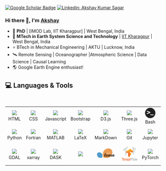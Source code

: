 [![Google Scholar Badge](https://img.shields.io/badge/Google-Scholar-red)](https://scholar.google.com/citations?user=JoTEyqAAAAAJ&hl=en)
[![Linkedin: Akshay Kumar Sagar](https://img.shields.io/badge/Linked-In-blue)](https://www.linkedin.com/in/akshay-kumar-sagar-261814152/)

### Hi there 👋, I'm [Akshay](https://scholar.google.com/citations?user=JoTEyqAAAAAJ&hl=en)

- 💫 **PhD** | [IMOD Lab, IIT Kharagpur] | West Bengal, India
- 🌟 **MTech in Earth System Science and Technology** | [IIT Kharagpur](http://www.iitkgp.ac.in/) | West Bengal, India 
- ⭐ BTech in Mechanical Engineering | AKTU | Lucknow, India
- 🛰️ Remote Sensing | Oceanographer |Atmospheric Science | Data Science | Causal Learning
- 🌎 Google Earth Engine enthusiast!
## 💻 Languages & Tools
<br>
<table>
  <tr>
    <td align="center" width="96">
      <a>
        <img src="https://logodix.com/logo/470374.jpg" width="40"/>
      </a>
      <br>HTML
    </td>
    <td align="center" width="96">
      <a>
        <img src="https://cdn.freebiesupply.com/logos/large/2x/css-3-logo-png-transparent.png" width="40"/>
      </a>
      <br>CSS
    </td>
    <td align="center" width="96">
      <a>
        <img src="https://logos-download.com/wp-content/uploads/2019/01/JavaScript_Logo.png" width="40"/>
      </a>
      <br>Javascript
    </td>
    <td align="center" width="96">
      <a>
        <img src="https://www.kindpng.com/picc/m/27-278320_bootstrap-logo-logo-png-bootstrap-logo-transparent-png.png" width="40"/>
      </a>
      <br>Bootstrap
    </td>
    <td align="center" width="96">
      <a>
        <img src="https://github.com/d3/d3-logo/blob/master/d3.svg" width="40"/>
      </a>
      <br>D3.js
    </td>
    <td align="center" width="96">
      <a>
        <img src="https://raw.githubusercontent.com/mrdoob/three.js/38bf5f47a8c01a1d12d16a41b4097dc9ee31daad/files/icon.svg" width="40"/>
      </a>
      <br>Three.js
    </td> 
    <td align="center" width="96">
      <a>
        <img src="https://raw.githubusercontent.com/github/explore/80688e429a7d4ef2fca1e82350fe8e3517d3494d/topics/terminal/terminal.png" height="35"/>
      </a>
      <br>Bash
    </td> 
    <td align="center" width="96">
      <a>
        <img src="https://raw.githubusercontent.com/github/explore/80688e429a7d4ef2fca1e82350fe8e3517d3494d/topics/postgresql/postgresql.png" height="35"/>
      </a>
      <br>SQL
    </td> 
    </tr>
    <tr>
    <td align="center" width="96">
      <a>
        <img src="https://pluspng.com/img-png/python-logo-png-python-logo-png-img-1000-1000-free-transparent-python-png-900x900.jpg" width="40"/>
      </a>
      <br>Python
    </td>
     <td align="center" width="96">
      <a>
        <img src="https://upload.wikimedia.org/wikipedia/commons/b/b8/Fortran_logo.svg" width="40"/>
      </a>
      <br>Fortran
    </td>
     <td align="center" width="96">
      <a>
        <img src="https://upload.wikimedia.org/wikipedia/commons/2/21/Matlab_Logo.png" width="40"/>
      </a>
      <br>MATLAB
    </td>
    <td align="center" width="96">
      <a>
        <img src="https://upload.wikimedia.org/wikipedia/commons/9/92/LaTeX_logo.svg" height="35"/>
      </a>
      <br>LaTeX
    </td>
    <td align="center" width="96">
      <a>
        <img src="https://upload.wikimedia.org/wikipedia/commons/4/48/Markdown-mark.svg" height="35"/>
      </a>
      <br>MarkDown
    </td>
    <td align="center" width="96">
      <a>
        <img src="https://upload.wikimedia.org/wikipedia/commons/e/e0/Git-logo.svg" height="35"/>
      </a>
      <br>Git
    </td>
    <td align="center" width="96">
      <a>
        <img src="https://upload.wikimedia.org/wikipedia/commons/3/38/Jupyter_logo.svg" height="35"/>
      </a>
      <br>Jupyter
    </td> 
    <td align="center" width="96">
      <a>
        <img src="https://raw.githubusercontent.com/github/explore/80688e429a7d4ef2fca1e82350fe8e3517d3494d/topics/linux/linux.png" height="35"/>
      </a>
      <br>Linux
    </td>
  </tr>
  <tr>
    <td align="center" width="96">
      <a>
        <img src="https://upload.wikimedia.org/wikipedia/commons/1/1b/Satellite_of_GDAL.svg" width="40"/>
      </a>
      <br>GDAL
    </td>
     <td align="center" width="96">
      <a>
        <img src="https://xray.readthedocs.io/en/v0.9.0/_images/dataset-diagram-logo.png" height="25"/>
      </a>
      <br>xarray
    </td>
     <td align="center" width="96">
      <a>
        <img src="https://upload.wikimedia.org/wikipedia/commons/thumb/1/1d/Dask_logo.svg/220px-Dask_logo.svg.png" height="25"/>
      </a>
      <br>DASK
    </td>
    <td align="center" width="96">
      <a>
        <img src="https://upload.wikimedia.org/wikipedia/commons/thumb/1/13/Leaflet_logo.svg/100px-Leaflet_logo.svg.png" height="30"/>
      </a>
    </td>
    <td align="center" width="96">
      <a>
        <img src="https://raw.githubusercontent.com/github/explore/80688e429a7d4ef2fca1e82350fe8e3517d3494d/topics/scikit-learn/scikit-learn.png" width="60"/>
      </a>
    </td>
    <td align="center" width="96">
      <a>
        <img src="https://raw.githubusercontent.com/github/explore/80688e429a7d4ef2fca1e82350fe8e3517d3494d/topics/tensorflow/tensorflow.png" height="60"/>
      </a>
    </td>
    <td align="center" width="96">
      <a>
        <img src="https://upload.wikimedia.org/wikipedia/commons/1/10/PyTorch_logo_icon.svg" height="25"/>
      </a>
      <br>PyTorch
    </td> 
</table>
<br>
